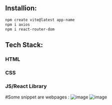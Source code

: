 ## Installion:
```bash
npm create vite@latest app-name
npm i axios
npm i react-router-dom
```
## Tech Stack:
### HTML
### CSS
### JS/React Library
#Some snippet are webpages :
![image](https://github.com/SurabhiMoond/geeks_ass/assets/154314470/1d7c1ac5-94e3-4e34-a243-8f42d3f0fe78)
![image](https://github.com/SurabhiMoond/geeks_ass/assets/154314470/554436f6-615f-4b2f-b2bb-a446f505499a)


